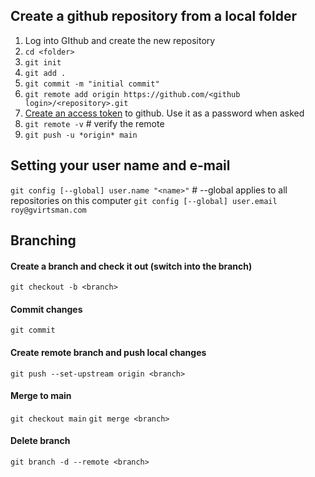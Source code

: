 ## Create a github repository from a local folder
1. Log into GIthub and create the new repository
2. `cd <folder>`
3. `git init`
5. `git add .`
6. `git commit -m "initial commit"`
7. `git remote add origin https://github.com/<github login>/<repository>.git` 
8. [Create an access token](https://docs.github.com/en/authentication/keeping-your-account-and-data-secure/creating-a-personal-access-token) to github. Use it as a password when asked
9. `git remote -v`  # verify the remote
10. `git push -u *origin* main`
## Setting your user name and e-mail
```git config [--global] user.name "<name>"```  # --global applies to all repositories on this computer
`git config [--global] user.email roy@gvirtsman.com`
## Branching
#### Create a branch and check it out (switch into the branch)
`git checkout -b <branch>`
#### Commit changes
`git commit`
#### Create remote branch and push local changes
`git push --set-upstream origin <branch>`
#### Merge to main
`git checkout main`
`git merge <branch>`
#### Delete branch
`git branch -d --remote <branch>`


